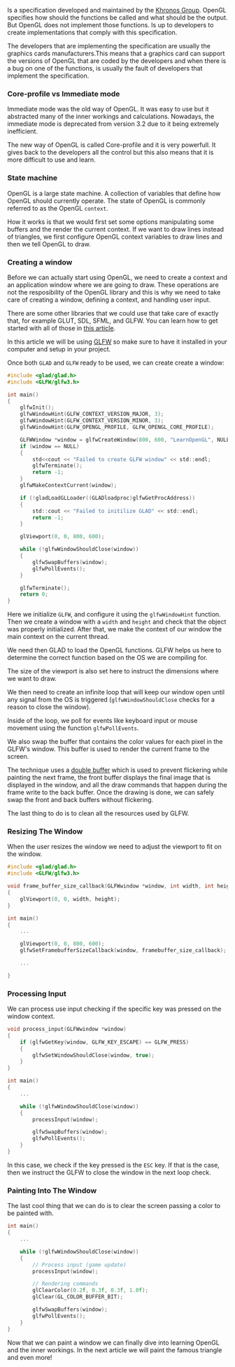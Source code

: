 Is a specification developed and maintained by the [Khronos Group](https://www.khronos.org/).
OpenGL specifies how should the functions be called and what should be the output. But OpenGL does not implement those functions. Is up to developers to create implementations that comply with this
specification.

The developers that are implementing the specification are usually the graphics cards manufacturers.This means that a graphics card can support the versions of OpenGL that are coded by the developers and when there is a bug on one of the functions, is usually the fault of developers that implement the specification.

### Core-profile vs Immediate mode

Immediate mode was the old way of OpenGL. It was easy to use but it abstracted many of the inner
workings and calculations. Nowadays, the immediate mode is deprecated from version 3.2 due to it being extremely inefficient.

The new way of OpenGL is called Core-profile and it is very powerfull. It gives back to the developers all the control but this also means that it is more difficult to use and learn.

### State machine

OpenGL is a large state machine. A collection of variables that define how OpenGL should currently operate. The state of OpenGL is commonly referred to as the OpenGL `context`.

How it works is that we would first set some options manipulating some buffers and the render the current context. If we want to draw lines instead of triangles, we first configure OpenGL context variables to draw lines and then we tell OpenGL to draw.

### Creating a window

Before we can actually start using OpenGL, we need to create a context and an application window where we are going to draw. These operations are not the resposibility of the OpenGL library and this is why we need to take care of creating a window, defining a context, and handling user input.

There are some other libraries that we could use that take care of exactly that, for example GLUT, SDL, SFML, and GLFW. You can learn how to get started with all of those in [this article](/guides/my-c-notes/how-to-link-popular-c-libraries).

In this article we will be using [GLFW](https://www.glfw.org/) so make sure to have it installed in your computer and setup in your project.

Once both `GLAD` and `GLFW` ready to be used, we can create create a window:

```c
#include <glad/glad.h>
#include <GLFW/glfw3.h>

int main()
{
    glfwInit();
    glfwWindowHint(GLFW_CONTEXT_VERSION_MAJOR, 3);
    glfwWindowHint(GLFW_CONTEXT_VERSION_MINOR, 3);
    glfwWindowHint(GLFW_OPENGL_PROFILE, GLFW_OPENGL_CORE_PROFILE);

    GLFWWindow *window = glfwCreateWindow(800, 600, "LearnOpenGL", NULL, NULL);
    if (window == NULL)
    {
        std<<cout << "Failed to create GLFW window" << std::endl;
        glfwTerminate();
        return -1;
    }
    glfwMakeContextCurrent(window);

    if (!gladLoadGLLoader((GLADloadproc)glfwGetProcAddress))
    {
        std::cout << "Failed to initilize GLAD" << std::endl;
        return -1;
    }

    glViewport(0, 0, 800, 600);

    while (!glfwWindowShouldClose(window))
    {
        glfwSwapBuffers(window);
        glfwPollEvents();
    }

    glfwTerminate();
    return 0;
}
```

Here we initialize `GLFW`, and configure it using the `glfwWindowHint` function.
Then we create a window with a `width` and `height` and check that the object
was properly initialized. After that, we make the context of our window the main context
on the current thread.

We need then GLAD to load the OpenGL functions. GLFW helps us here to determine the correct
function based on the OS we are compiling for.

The size of the viewport is also set here to instruct the dimensions where we want to draw.

We then need to create an infinite loop that will keep our window open until any signal from
the OS is triggered (`glfwWindowShouldClose` checks for a reason to close the window).

Inside of the loop, we poll for events like keyboard input or mouse movement using the function `glfwPollEvents`.

We also swap the buffer that contains the color values for each pixel in the GLFW's window. This buffer is used 
to render the current frame to the screen.

The technique uses a [double buffer](https://en.wikipedia.org/wiki/Multiple_buffering) which is used to prevent flickering while painting the next frame, the front buffer
displays the final image that is displayed in the window, and all the draw commands that happen during the frame write to
the back buffer. Once the drawing is done, we can safely swap the front and back buffers without flickering.

The last thing to do is to clean all the resources used by GLFW.

### Resizing The Window
When the user resizes the window we need to adjust the viewport to fit on the window.

```c
#include <glad/glad.h>
#include <GLFW/glfw3.h>

void frame_buffer_size_callback(GLFWwindow *window, int width, int height)
{
    glViewport(0, 0, width, height);
}

int main()
{
    ...

    glViewport(0, 0, 800, 600);
    glfwSetFramebufferSizeCallback(window, framebuffer_size_callback);

    ...

}
```

### Processing Input

We can process use input checking if the specific key was pressed on the window context.

```c
void process_input(GLFWwindow *window)
{
    if (glfwGetKey(window, GLFW_KEY_ESCAPE) == GLFW_PRESS)
    {
        glfwSetWindowShouldClose(window, true);
    }
}

int main()
{
    ...

    while (!glfwWindowShouldClose(window))
    {
        processInput(window);

        glfwSwapBuffers(window);
        glfwPollEvents();
    }
}
```

In this case, we check if the key pressed is the `ESC` key. If that is the case, then we
instruct the GLFW to close the window in the next loop check.

### Painting Into The Window

The last cool thing that we can do is to clear the screen passing a color to be 
painted with.

```c
int main()
{
    ...

    while (!glfwWindowShouldClose(window))
    {
        // Process input (game update)
        processInput(window);

        // Rendering commands
        glClearColor(0.2f, 0.3f, 0.3f, 1.0f);
        glClear(GL_COLOR_BUFFER_BIT);

        glfwSwapBuffers(window);
        glfwPollEvents();
    }
}
```

Now that we can paint a window we can finally dive into learning OpenGL and the 
inner workings. In the next article we will paint the famous triangle and even more!
